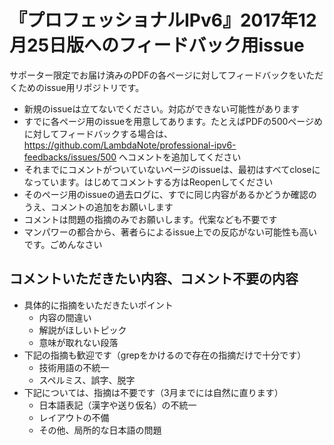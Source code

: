 # 『プロフェッショナルIPv6』2017年12月25日版へのフィードバック用issue

サポーター限定でお届け済みのPDFの各ページに対してフィードバックをいただくためのissue用リポジトリです。

* 新規のissueは立てないでください。対応ができない可能性があります
* すでに各ページ用のissueを用意してあります。たとえばPDFの500ページめに対してフィードバックする場合は、 https://github.com/LambdaNote/professional-ipv6-feedbacks/issues/500 へコメントを追加してください
* それまでにコメントがついていないページのissueは、最初はすべてcloseになっています。はじめてコメントする方はReopenしてください
* そのページ用のissueの過去ログに、すでに同じ内容があるかどうか確認のうえ、コメントの追加をお願いします
* コメントは問題の指摘のみでお願いします。代案なども不要です
* マンパワーの都合から、著者らによるissue上での反応がない可能性も高いです。ごめんなさい

## コメントいただきたい内容、コメント不要の内容

 * 具体的に指摘をいただきたいポイント
    - 内容の間違い
    - 解説がほしいトピック
    - 意味が取れない段落
* 下記の指摘も歓迎です（grepをかけるので存在の指摘だけで十分です）
    - 技術用語の不統一
    - スペルミス、誤字、脱字
* 下記については、指摘は不要です（3月までには自然に直ります）
    - 日本語表記（漢字や送り仮名）の不統一
    - レイアウトの不備
    - その他、局所的な日本語の問題
